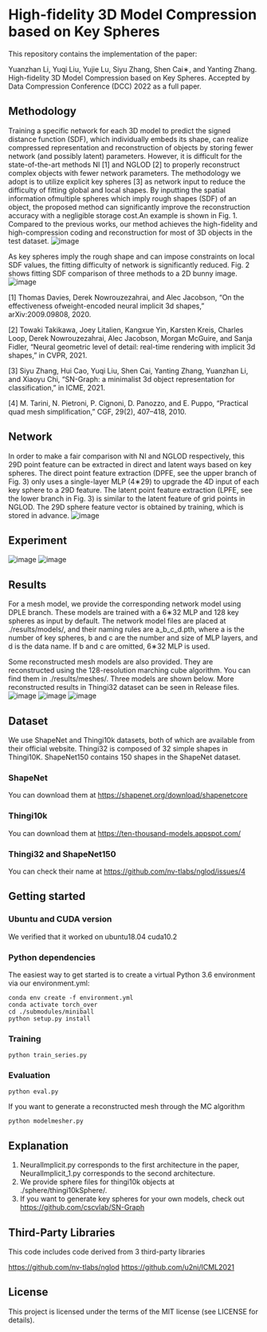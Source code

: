 # High-fidelity 3D Model Compression based on Key Spheres

This repository contains the implementation of the paper:

Yuanzhan Li, Yuqi Liu, Yujie Lu, Siyu Zhang, Shen Cai∗, and Yanting Zhang. High-fidelity 3D Model Compression based on Key Spheres. Accepted by Data Compression Conference (DCC) 2022 as a full paper.

## Methodology
Training a specific network for each 3D model to predict the signed distance function (SDF), which individually embeds its shape, can realize compressed representation and reconstruction of objects by storing fewer network (and possibly latent) parameters. However, it is difficult for the state-of-the-art methods NI [1] and NGLOD [2] to properly reconstruct complex objects with fewer network parameters. The methodology we adopt is to utilize explicit key spheres [3] as network input to reduce the difficulty of fitting global and local shapes. By inputting the spatial information ofmultiple spheres which imply rough shapes (SDF) of an object, the proposed method can significantly improve the reconstruction accuracy with a negligible storage cost.An example is shown in Fig. 1. Compared to the previous works, our method achieves the high-fidelity and high-compression coding and reconstruction for most of 3D objects in the test dataset.
![image](imgs/Fig1.png)

As key spheres imply the rough shape and can impose constraints on local SDF values, the fitting difficulty of network is significantly reduced. Fig. 2 shows fitting SDF comparison of three methods to a 2D bunny image.
![image](imgs/figure2_git.png)

[1] Thomas Davies, Derek Nowrouzezahrai,  and Alec Jacobson,  “On the effectiveness ofweight-encoded neural implicit 3d shapes,” arXiv:2009.09808, 2020.

[2] Towaki Takikawa, Joey Litalien, Kangxue Yin, Karsten Kreis, Charles  Loop,  Derek Nowrouzezahrai, Alec Jacobson, Morgan McGuire, and Sanja Fidler, “Neural geometric level of detail:  real-time rendering with implicit 3d shapes,” in CVPR, 2021.

[3]  Siyu Zhang, Hui Cao, Yuqi Liu, Shen Cai, Yanting Zhang, Yuanzhan Li, and Xiaoyu Chi,   “SN-Graph:  a  minimalist  3d  object  representation  for  classification,” in ICME, 2021.

[4] M. Tarini, N. Pietroni, P. Cignoni, D. Panozzo, and E. Puppo, “Practical quad mesh simplification,” CGF, 29(2), 407–418, 2010.

## Network
In order to make a fair comparison with NI and NGLOD respectively, this 29D point feature can be extracted in direct and latent ways based on key spheres. The direct point feature extraction (DPFE, see the upper branch of Fig. 3) only uses a single-layer MLP (4∗29) to upgrade the 4D input of each key sphere to a 29D feature. The latent point feature extraction (LPFE, see the lower branch in Fig. 3) is similar to the latent feature of grid points in NGLOD. The 29D sphere feature vector is obtained by training, which is stored in advance.
![image](imgs/network.png)

## Experiment
![image](imgs/figure6_git.png)
![image](imgs/table1_git.png)

## Results
For a mesh model, we provide the corresponding network model using DPLE branch. These models are trained with a 6∗32 MLP and 128 key spheres as input by default. The network model files are placed at ./results/models/, and their naming rules are a_b_c_d.pth, where a is the number of key spheres, b and c are the number and size of MLP layers, and d is the data name. If b and c are omitted, 6∗32 MLP is used. 

Some reconstructed mesh models are also provided. They are reconstructed using the 128-resolution marching cube algorithm. You can find them in ./results/meshes/. Three models are shown below. More reconstructed results in Thingi32 dataset can be seen in Release files. 
![image](imgs/figure1_1.gif)
![image](imgs/figure1_2.gif)
![image](imgs/figure1_3.gif)

## Dataset
We use ShapeNet and Thingi10k datasets, both of which are available from their official website. Thingi32 is composed of 32 simple shapes in Thingi10K. ShapeNet150 contains 150 shapes in the ShapeNet dataset.
### ShapeNet
You can download them at https://shapenet.org/download/shapenetcore
### Thingi10k
You can download them at https://ten-thousand-models.appspot.com/
### Thingi32 and ShapeNet150
You can check their name at https://github.com/nv-tlabs/nglod/issues/4
## Getting started

### Ubuntu and CUDA version

We verified that it worked on ubuntu18.04 cuda10.2

### Python dependencies
The easiest way to get started is to create a virtual Python 3.6 environment via our environment.yml:
```
conda env create -f environment.yml
conda activate torch_over
cd ./submodules/miniball
python setup.py install

```
### Training
```
python train_series.py
```

### Evaluation
```
python eval.py
```
If you want to generate a reconstructed mesh through the MC algorithm
```
python modelmesher.py 
```

## Explanation
1. NeuralImplicit.py corresponds to the first architecture in the paper, NeuralImplicit_1.py corresponds to the second architecture.
2. We provide sphere files for thingi10k objects at ./sphere/thingi10kSphere/.
3. If you want to generate key spheres for your own models, check out https://github.com/cscvlab/SN-Graph

## Third-Party Libraries

This code includes code derived from 3 third-party libraries

https://github.com/nv-tlabs/nglod
https://github.com/u2ni/ICML2021

## License
This project is licensed under the terms of the MIT license (see LICENSE for details).
